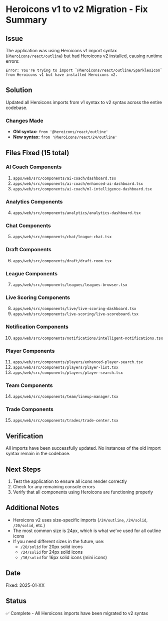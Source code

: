 # Heroicons v1 to v2 Migration - Fix Summary

## Issue
The application was using Heroicons v1 import syntax (`@heroicons/react/outline`) but had Heroicons v2 installed, causing runtime errors:

```
Error: You're trying to import `@heroicons/react/outline/SparklesIcon` from Heroicons v1 but have installed Heroicons v2.
```

## Solution
Updated all Heroicons imports from v1 syntax to v2 syntax across the entire codebase.

### Changes Made
- **Old syntax:** `from '@heroicons/react/outline'`
- **New syntax:** `from '@heroicons/react/24/outline'`

## Files Fixed (15 total)

### AI Coach Components
1. `apps/web/src/components/ai-coach/dashboard.tsx`
2. `apps/web/src/components/ai-coach/enhanced-ai-dashboard.tsx`
3. `apps/web/src/components/ai-coach/ml-intelligence-dashboard.tsx`

### Analytics Components
4. `apps/web/src/components/analytics/analytics-dashboard.tsx`

### Chat Components
5. `apps/web/src/components/chat/league-chat.tsx`

### Draft Components
6. `apps/web/src/components/draft/draft-room.tsx`

### League Components
7. `apps/web/src/components/leagues/leagues-browser.tsx`

### Live Scoring Components
8. `apps/web/src/components/live/live-scoring-dashboard.tsx`
9. `apps/web/src/components/live-scoring/live-scoreboard.tsx`

### Notification Components
10. `apps/web/src/components/notifications/intelligent-notifications.tsx`

### Player Components
11. `apps/web/src/components/players/enhanced-player-search.tsx`
12. `apps/web/src/components/players/player-list.tsx`
13. `apps/web/src/components/players/player-search.tsx`

### Team Components
14. `apps/web/src/components/team/lineup-manager.tsx`

### Trade Components
15. `apps/web/src/components/trades/trade-center.tsx`

## Verification
All imports have been successfully updated. No instances of the old import syntax remain in the codebase.

## Next Steps
1. Test the application to ensure all icons render correctly
2. Check for any remaining console errors
3. Verify that all components using Heroicons are functioning properly

## Additional Notes
- Heroicons v2 uses size-specific imports (`/24/outline`, `/24/solid`, `/20/solid`, etc.)
- The most common size is 24px, which is what we've used for all outline icons
- If you need different sizes in the future, use:
  - `/20/solid` for 20px solid icons
  - `/24/solid` for 24px solid icons
  - `/16/solid` for 16px solid icons (mini icons)

## Date
Fixed: 2025-01-XX

## Status
✅ Complete - All Heroicons imports have been migrated to v2 syntax

